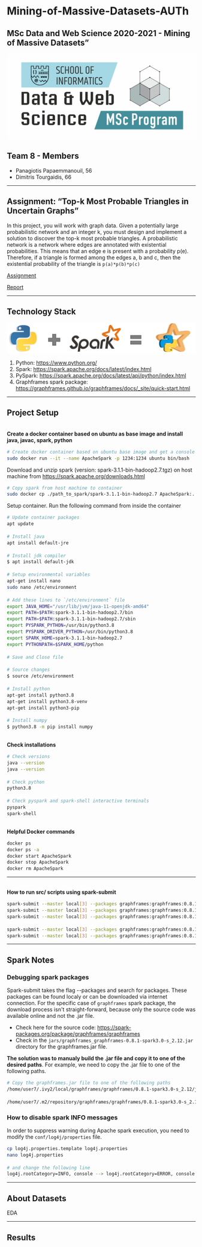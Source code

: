 # Mining-of-Massive-Datasets-AUTh

## MSc Data and Web Science 2020-2021 - Mining of Massive Datasets”

![MSC-LOGO](./assets/dws-logo.png)

## Team 8 - Members

* Panagiotis Papaemmanouil, 56
* Dimitris Tourgaidis, 66

---

## Assignment: “Top-k Most Probable Triangles in Uncertain Graphs”

In this project, you will work with graph data. Given a potentially large probabilistic network and an integer
k, you must design and implement a solution to discover the top-k most probable triangles. A probabilistic
network is a network where edges are annotated with existential probabilities. This means that an edge e is
present with a probability p(e). Therefore, if a triangle is formed among the edges a, b and c, then the
existential probability of the triangle is `p(a)*p(b)*p(c)`

[Assignment](./docs/mmd-project1-2021.pdf)

[Report](./docs/report_pdf.pdf)

---

## Technology Stack

![PySpark](./assets/PySpark-1024x164.png)

1. Python: <https://www.python.org/>
2. Spark: <https://spark.apache.org/docs/latest/index.html>
3. PySpark: <https://spark.apache.org/docs/latest/api/python/index.html>
4. Graphframes spark package: <https://graphframes.github.io/graphframes/docs/_site/quick-start.html>

---

## Project Setup

\
**Create a docker container based on ubuntu as base image and install java, javac, spark, python**

```bash
# Create docker container based on ubuntu base image and get a console inside it
sudo docker run --it --name ApacheSpark -p 1234:1234 ubuntu bin/bash  
```

Download and unzip spark (version: spark-3.1.1-bin-hadoop2.7.tgz) on host machine from <https://spark.apache.org/downloads.html>

```bash
# Copy spark from host machine to container
sudo docker cp ./path_to_spark/spark-3.1.1-bin-hadoop2.7 ApacheSpark:.  
```

Setup container. Run the following command from inside the container

```bash
# Update container packages
apt update

# Install java
apt install default-jre 

# Install jdk compiler
$ apt install default-jdk  

# Setup environmental variables
apt-get install nano
sudo nano /etc/environment 

# Add these lines to `/etc/environment` file
export JAVA_HOME="/usr/lib/jvm/java-11-openjdk-amd64" 
export PATH=$PATH:spark-3.1.1-bin-hadoop2.7/bin
export PATH=$PATH:spark-3.1.1-bin-hadoop2.7/sbin
export PYSPARK_PYTHON=/usr/bin/python3.8
export PYSPARK_DRIVER_PYTHON=/usr/bin/python3.8
export SPARK_HOME=spark-3.1.1-bin-hadoop2.7
export PYTHONPATH=$SPARK_HOME/python

# Save and Close file

# Source changes
$ source /etc/environment 

# Install python
apt-get install python3.8
apt-get install python3.8-venv
apt-get install python3-pip

# Install numpy
$ python3.8 -m pip install numpy
```

\
**Check installations**

```bash
# Check versions
java --version
java --version

# Check python
python3.8

# Check pyspark and spark-shell interactive terminals
pyspark
spark-shell
```

\
**Helpful Docker commands**

```bash
docker ps
docker ps -a
docker start ApacheSpark
docker stop ApacheSpark
docker rm ApacheSpark
```

---

\
**How to run src/ scripts using spark-submit**

```bash
spark-submit --master local[3] --packages graphframes:graphframes:0.8.1-spark3.0-s_2.12 src/graphframe_bs.py 2 cache
spark-submit --master local[3] --packages graphframes:graphframes:0.8.1-spark3.0-s_2.12 src/graphframe_ex1.py 6
spark-submit --master local[3] --packages graphframes:graphframes:0.8.1-spark3.0-s_2.12 src/graphframe_ex2.py 6

spark-submit --master local[3] --packages graphframes:graphframes:0.8.1-spark3.0-s_2.12 src/rdd_bs.py 2
spark-submit --master local[3] --packages graphframes:graphframes:0.8.1-spark3.0-s_2.12 src/rdd_fast.py 2
```

---

## Spark Notes

### Debugging spark packages

Spark-submit takes the flag --packages and search for packages.
These packages can be found localy or can be downloaded via internet connection. For the specific case of `graphframes` spark package, the download process isn't straight-forward, because only the source code was available online and not the .jar file.

* Check here for the source code: <https://spark-packages.org/package/graphframes/graphframes>
* Check in the `jars/graphframes_graphframes-0.8.1-spark3.0-s_2.12.jar` directory for the graphframes.jar file.

**The solution was to manualy build the .jar file and copy it to one of the desired paths**. For example, we need to copy the .jar file to one of the following paths.

```bash
# Copy the graphframes.jar file to one of the following paths
/home/user7/.ivy2/local/graphframes/graphframes/0.8.1-spark3.0-s_2.12/jars/graphframes.jar

/home/user7/.m2/repository/graphframes/graphframes/0.8.1-spark3.0-s_2.12/graphframes-0.8.1-spark3.0-s_2.12.jar
```

### How to disable spark INFO messages

In order to suppress warning during Apache spark execution, you need to modify the `conf/log4j/properties` file.

```bash
cp log4j.properties.template log4j.properties
nano log4j.properties

# and change the following line
log4j.rootCategory=INFO, console --> log4j.rootCategory=ERROR, console
```

---

## About Datasets

EDA

---

## Results
